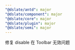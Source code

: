```yaml
---
"@dslate/antd": major
"@dslate/component": major
"@dslate/core": major
"@dslate/plugin": major
"@dslate/semi": major
---
```


修复 disable 在 Toolbar 无效问题
